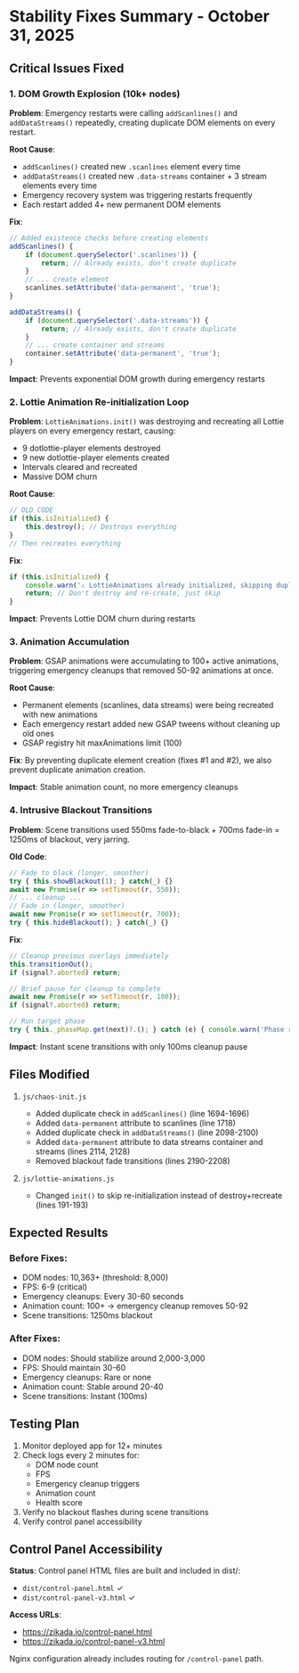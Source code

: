 # Stability Fixes Summary - October 31, 2025

## Critical Issues Fixed

### 1. DOM Growth Explosion (10k+ nodes)
**Problem**: Emergency restarts were calling `addScanlines()` and `addDataStreams()` repeatedly, creating duplicate DOM elements on every restart.

**Root Cause**: 
- `addScanlines()` created new `.scanlines` element every time
- `addDataStreams()` created new `.data-streams` container + 3 stream elements every time
- Emergency recovery system was triggering restarts frequently
- Each restart added 4+ new permanent DOM elements

**Fix**:
```javascript
// Added existence checks before creating elements
addScanlines() {
    if (document.querySelector('.scanlines')) {
        return; // Already exists, don't create duplicate
    }
    // ... create element
    scanlines.setAttribute('data-permanent', 'true');
}

addDataStreams() {
    if (document.querySelector('.data-streams')) {
        return; // Already exists, don't create duplicate
    }
    // ... create container and streams
    container.setAttribute('data-permanent', 'true');
}
```

**Impact**: Prevents exponential DOM growth during emergency restarts

### 2. Lottie Animation Re-initialization Loop
**Problem**: `LottieAnimations.init()` was destroying and recreating all Lottie players on every emergency restart, causing:
- 9 dotlottie-player elements destroyed
- 9 new dotlottie-player elements created
- Intervals cleared and recreated
- Massive DOM churn

**Root Cause**:
```javascript
// OLD CODE
if (this.isInitialized) {
    this.destroy(); // Destroys everything
}
// Then recreates everything
```

**Fix**:
```javascript
if (this.isInitialized) {
    console.warn('⚠️ LottieAnimations already initialized, skipping duplicate initialization');
    return; // Don't destroy and re-create, just skip
}
```

**Impact**: Prevents Lottie DOM churn during restarts

### 3. Animation Accumulation
**Problem**: GSAP animations were accumulating to 100+ active animations, triggering emergency cleanups that removed 50-92 animations at once.

**Root Cause**:
- Permanent elements (scanlines, data streams) were being recreated with new animations
- Each emergency restart added new GSAP tweens without cleaning up old ones
- GSAP registry hit maxAnimations limit (100)

**Fix**: By preventing duplicate element creation (fixes #1 and #2), we also prevent duplicate animation creation.

**Impact**: Stable animation count, no more emergency cleanups

### 4. Intrusive Blackout Transitions
**Problem**: Scene transitions used 550ms fade-to-black + 700ms fade-in = 1250ms of blackout, very jarring.

**Old Code**:
```javascript
// Fade to black (longer, smoother)
try { this.showBlackout(1); } catch(_) {}
await new Promise(r => setTimeout(r, 550));
// ... cleanup ...
// Fade in (longer, smoother)
await new Promise(r => setTimeout(r, 700));
try { this.hideBlackout(); } catch(_) {}
```

**Fix**:
```javascript
// Cleanup previous overlays immediately
this.transitionOut();
if (signal?.aborted) return;

// Brief pause for cleanup to complete
await new Promise(r => setTimeout(r, 100));
if (signal?.aborted) return;

// Run target phase
try { this._phaseMap.get(next)?.(); } catch (e) { console.warn('Phase runner error', next, e); }
```

**Impact**: Instant scene transitions with only 100ms cleanup pause

## Files Modified

1. `js/chaos-init.js`
   - Added duplicate check in `addScanlines()` (line 1694-1696)
   - Added `data-permanent` attribute to scanlines (line 1718)
   - Added duplicate check in `addDataStreams()` (line 2098-2100)
   - Added `data-permanent` attribute to data streams container and streams (lines 2114, 2128)
   - Removed blackout fade transitions (lines 2190-2208)

2. `js/lottie-animations.js`
   - Changed `init()` to skip re-initialization instead of destroy+recreate (lines 191-193)

## Expected Results

### Before Fixes:
- DOM nodes: 10,363+ (threshold: 8,000)
- FPS: 6-9 (critical)
- Emergency cleanups: Every 30-60 seconds
- Animation count: 100+ → emergency cleanup removes 50-92
- Scene transitions: 1250ms blackout

### After Fixes:
- DOM nodes: Should stabilize around 2,000-3,000
- FPS: Should maintain 30-60
- Emergency cleanups: Rare or none
- Animation count: Stable around 20-40
- Scene transitions: Instant (100ms)

## Testing Plan

1. Monitor deployed app for 12+ minutes
2. Check logs every 2 minutes for:
   - DOM node count
   - FPS
   - Emergency cleanup triggers
   - Animation count
   - Health score
3. Verify no blackout flashes during scene transitions
4. Verify control panel accessibility

## Control Panel Accessibility

**Status**: Control panel HTML files are built and included in dist/:
- `dist/control-panel.html` ✓
- `dist/control-panel-v3.html` ✓

**Access URLs**:
- https://zikada.io/control-panel.html
- https://zikada.io/control-panel-v3.html

Nginx configuration already includes routing for `/control-panel` path.

